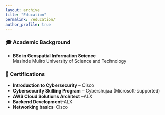 ```yaml
---
layout: archive
title: "Education"
permalink: /education/
author_profile: true
---
```


### 🎓 Academic Background
- **BSc in Geospatial Information Science**  
  Masinde Muliro University of Science and Technology

### 📘 Certifications
- **Introduction to Cybersecurity** – Cisco
- **Cybersecurity Skilling Program** – Cybershujaa (Microsoft-supported)
- **AWS Cloud Solutions Architect** –ALX 
- **Backend Development**-ALX
- **Networking basics**-Cisco

